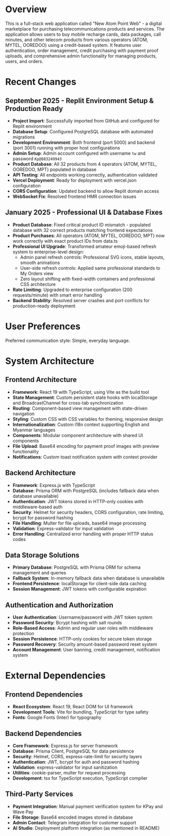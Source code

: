 # Overview

This is a full-stack web application called "New Atom Point Web" - a digital marketplace for purchasing telecommunications products and services. The application allows users to buy mobile recharge cards, data packages, call minutes, and other telecom products from various operators (ATOM, MYTEL, OOREDOO) using a credit-based system. It features user authentication, order management, credit purchasing with payment proof uploads, and comprehensive admin functionality for managing products, users, and orders.

# Recent Changes

## September 2025 - Replit Environment Setup & Production Ready
- **Project Import**: Successfully imported from GitHub and configured for Replit environment
- **Database Setup**: Configured PostgreSQL database with automated migrations
- **Development Environment**: Both frontend (port 5000) and backend (port 3001) running with proper host configurations  
- **Admin Setup**: Admin account configured with username `tw` and password `Kp@883249943`
- **Product Database**: All 32 products from 4 operators (ATOM, MYTEL, OOREDOO, MPT) populated in database
- **API Testing**: All endpoints working correctly, authentication validated
- **Vercel Deployment**: Ready for deployment with vercel.json configuration
- **CORS Configuration**: Updated backend to allow Replit domain access
- **WebSocket Fix**: Resolved frontend HMR connection issues

## January 2025 - Professional UI & Database Fixes
- **Product Database**: Fixed critical product ID mismatch - populated database with 32 correct products matching frontend expectations
- **Product Purchases**: All operators (ATOM, MYTEL, OOREDOO, MPT) now work correctly with exact product IDs from data.ts
- **Professional UI Upgrade**: Transformed amateur emoji-based refresh system to enterprise-level design:
  - Admin panel refresh controls: Professional SVG icons, stable layouts, smooth animations
  - User-side refresh controls: Applied same professional standards to My Orders view
  - Zero layout shifting with fixed-width containers and professional CSS architecture
- **Rate Limiting**: Upgraded to enterprise configuration (200 requests/minute) with smart error handling
- **Backend Stability**: Resolved server crashes and port conflicts for production-ready deployment

# User Preferences

Preferred communication style: Simple, everyday language.

# System Architecture

## Frontend Architecture
- **Framework**: React 19 with TypeScript, using Vite as the build tool
- **State Management**: Custom persistent state hooks with localStorage and BroadcastChannel for cross-tab synchronization
- **Routing**: Component-based view management with state-driven navigation
- **Styling**: Custom CSS with CSS variables for theming, responsive design
- **Internationalization**: Custom i18n context supporting English and Myanmar languages
- **Components**: Modular component architecture with shared UI components
- **File Upload**: Base64 encoding for payment proof images with preview functionality
- **Notifications**: Custom toast notification system with context provider

## Backend Architecture
- **Framework**: Express.js with TypeScript
- **Database**: Prisma ORM with PostgreSQL (includes fallback data when database unavailable)
- **Authentication**: JWT tokens stored in HTTP-only cookies with middleware-based auth
- **Security**: Helmet for security headers, CORS configuration, rate limiting, bcrypt for password hashing
- **File Handling**: Multer for file uploads, base64 image processing
- **Validation**: Express-validator for input validation
- **Error Handling**: Centralized error handling with proper HTTP status codes

## Data Storage Solutions
- **Primary Database**: PostgreSQL with Prisma ORM for schema management and queries
- **Fallback System**: In-memory fallback data when database is unavailable
- **Frontend Persistence**: localStorage for client-side data caching
- **Session Management**: JWT tokens with configurable expiration

## Authentication and Authorization
- **User Authentication**: Username/password with JWT token system
- **Password Security**: Bcrypt hashing with salt rounds
- **Role-Based Access**: Admin and regular user roles with middleware protection
- **Session Persistence**: HTTP-only cookies for secure token storage
- **Password Recovery**: Security amount-based password reset system
- **Account Management**: User banning, credit management, notification system

# External Dependencies

## Frontend Dependencies
- **React Ecosystem**: React 19, React DOM for UI framework
- **Development Tools**: Vite for bundling, TypeScript for type safety
- **Fonts**: Google Fonts (Inter) for typography

## Backend Dependencies
- **Core Framework**: Express.js for server framework
- **Database**: Prisma Client, PostgreSQL for data persistence
- **Security**: Helmet, CORS, express-rate-limit for security layers
- **Authentication**: JWT, bcrypt for auth and password hashing
- **Validation**: express-validator for input sanitization
- **Utilities**: cookie-parser, multer for request processing
- **Development**: tsx for TypeScript execution, TypeScript compiler

## Third-Party Services
- **Payment Integration**: Manual payment verification system for KPay and Wave Pay
- **File Storage**: Base64 encoded images stored in database
- **Admin Contact**: Telegram integration for customer support
- **AI Studio**: Deployment platform integration (as mentioned in README)
